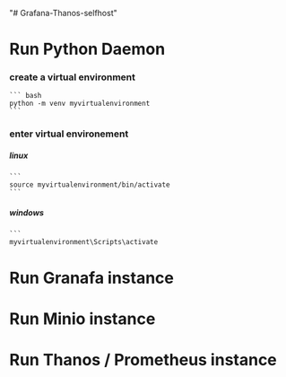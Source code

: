 
"# Grafana-Thanos-selfhost" 

# Run Python Daemon
### create a virtual environment
    ``` bash
    python -m venv myvirtualenvironment
    ```
### enter virtual environement
##### linux
    ```
    source myvirtualenvironment/bin/activate
    ```
##### windows
    ```
    myvirtualenvironment\Scripts\activate


# Run Granafa instance

# Run Minio instance

# Run Thanos / Prometheus instance
